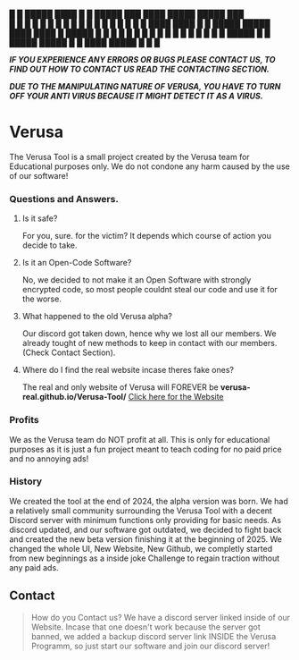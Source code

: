 █   █ █████ ████  █   █ █████  ███        ████  █████ █████  ███  
█   █ █     █   █ █   █ █     █   █       █   █ █       █   █   █ 
 █ █  ████  ████  █   █ █████ █████       ████  ████    █   █████ 
 █ █  █     █   █ █   █     █ █   █       █   █ █       █   █   █ 
  █   █████ █   █ █████ █████ █   █       ████  █████   █   █   █ 



***IF YOU EXPERIENCE ANY ERRORS OR BUGS PLEASE CONTACT US, TO FIND OUT HOW TO CONTACT US READ THE CONTACTING SECTION.***

***DUE TO THE MANIPULATING NATURE OF VERUSA, YOU HAVE TO TURN OFF YOUR ANTI VIRUS BECAUSE IT MIGHT DETECT IT AS A VIRUS.***

# Verusa
The Verusa Tool is a small project created by the Verusa team for Educational purposes only. We do not condone any harm caused by the use of our software!

### Questions and Answers.

1. Is it safe?

   For you, sure. for the victim? It depends which course of action you decide to take.

2. Is it an Open-Code Software?

    No, we decided to not make it an Open Software with strongly encrypted code, so most people couldnt steal our code and use it for the worse.

3. What happened to the old Verusa alpha?

   Our discord got taken down, hence why we lost all our members. We already tought of new methods to keep in contact with our members. (Check Contact Section).

4. Where do I find the real website incase theres fake ones?

   The real and only website of Verusa will FOREVER be **verusa-real.github.io/Verusa-Tool/** [Click here for the Website](https://verusa-real.github.io/Verusa-Tool/)

### Profits

We as the Verusa team do NOT profit at all. This is only for educational purposes as it is just a fun project meant to teach coding for no paid price and no annoying ads!

### History

We created the tool at the end of 2024, the alpha version was born. We had a relatively small community surrounding the Verusa Tool with a decent Discord server with minimum functions only providing for basic needs. As discord updated, and our software got outdated, we decided to fight back and created the new beta version finishing it at the beginning of 2025. We changed the whole UI, New Website, New Github, we completly started from new beginnings as a inside joke Challenge to regain traction without any paid ads.

## Contact

>How do you Contact us? We have a discord server linked inside of our Website. Incase that one doesn't work because the server got banned, we added a backup discord server link INSIDE the Verusa Programm, so just start our software and join our discord server!

